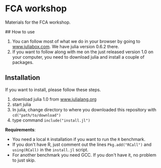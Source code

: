 # FCA workshop

Materials for the FCA workshop.

## How to use

1. You can follow most of what we do in your browser by going to www.juliabox.com. We have julia version 0.6.2 there.
2. If you want to follow along with me on the just released version 1.0 on your computer, you need to download julia and install a couple of packages.

## Installation

If you want to install, please follow these steps.

1. download julia 1.0 from www.julialang.org
2. start julia
3. In julia, change directory to where you downloaded this repository with
    `cd("path/to/download")`
4. type command `include("install.jl")`

**Requirements**:

* You need a local `R` installation if you want to run the `R` benchmark.
* If you don't have R, just comment out the lines `Pkg.add("RCall")` and `using(RCall)` in the `install.jl` script.
* For another benchmark you need GCC. If you don't have it, no problem to just skip.
